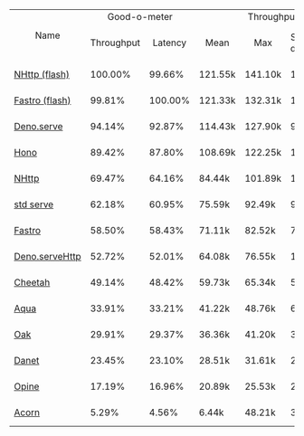 <table>
<tr>
    <td align="center" rowspan="2">Name</td>
    <td align="center" colspan="2">Good-o-meter</td>
    <td align="center" colspan="4">Throughput (rps)</td>
    <td align="center" colspan="3">Latency (ms)</td>
</tr>
<tr>
    <!-- still Name -->
    <td align="center">Throughput</td>
    <td align="center">Latency</td>
    <td align="center">Mean</td>
    <td align="center">Max</td>
    <td align="center">Standard deviation</td>
    <td align="center">Size per second</td>
    <td align="center">Avg</td>
    <td align="center">Min</td>
    <td align="center">Max</td>
</tr><tr>
    <td><a href="./nhttp_flash.ts.md">NHttp (flash)</a></td>
    <td>100.00%</td>
    <td>99.66%</td>
    <td>121.55k</td>
    <td>141.10k</td>
    <td>13.89k</td>
    <td>2.13 MiB</td>
    <td>0.52</td>
    <td>0.36</td>
    <td>1.88</td>
</tr>
<tr>
    <td><a href="./fastro_flash.ts.md">Fastro (flash)</a></td>
    <td>99.81%</td>
    <td>100.00%</td>
    <td>121.33k</td>
    <td>132.31k</td>
    <td>13.58k</td>
    <td>2.13 MiB</td>
    <td>0.52</td>
    <td>0.39</td>
    <td>2.09</td>
</tr>
<tr>
    <td><a href="./deno_serve.ts.md">Deno.serve</a></td>
    <td>94.14%</td>
    <td>92.87%</td>
    <td>114.43k</td>
    <td>127.90k</td>
    <td>9.72k</td>
    <td>1.99 MiB</td>
    <td>0.55</td>
    <td>0.41</td>
    <td>2.61</td>
</tr>
<tr>
    <td><a href="./hono.ts.md">Hono</a></td>
    <td>89.42%</td>
    <td>87.80%</td>
    <td>108.69k</td>
    <td>122.25k</td>
    <td>13.72k</td>
    <td>1.88 MiB</td>
    <td>0.59</td>
    <td>0.40</td>
    <td>3.18</td>
</tr>
<tr>
    <td><a href="./nhttp.ts.md">NHttp</a></td>
    <td>69.47%</td>
    <td>64.16%</td>
    <td>84.44k</td>
    <td>101.89k</td>
    <td>18.09k</td>
    <td>1.38 MiB</td>
    <td>0.80</td>
    <td>0.56</td>
    <td>3.51</td>
</tr>
<tr>
    <td><a href="./deno_std_serve.ts.md">std serve</a></td>
    <td>62.18%</td>
    <td>60.95%</td>
    <td>75.59k</td>
    <td>92.49k</td>
    <td>9.77k</td>
    <td>1.31 MiB</td>
    <td>0.85</td>
    <td>0.49</td>
    <td>3.46</td>
</tr>
<tr>
    <td><a href="./fastro.ts.md">Fastro</a></td>
    <td>58.50%</td>
    <td>58.43%</td>
    <td>71.11k</td>
    <td>82.52k</td>
    <td>7.91k</td>
    <td>1.26 MiB</td>
    <td>0.88</td>
    <td>0.49</td>
    <td>3.65</td>
</tr>
<tr>
    <td><a href="./deno_serveHttp.ts.md">Deno.serveHttp</a></td>
    <td>52.72%</td>
    <td>52.01%</td>
    <td>64.08k</td>
    <td>76.55k</td>
    <td>10.21k</td>
    <td>1.12 MiB</td>
    <td>0.99</td>
    <td>0.56</td>
    <td>3.54</td>
</tr>
<tr>
    <td><a href="./cheetah.ts.md">Cheetah</a></td>
    <td>49.14%</td>
    <td>48.42%</td>
    <td>59.73k</td>
    <td>65.34k</td>
    <td>5.78k</td>
    <td>1.04 MiB</td>
    <td>1.06</td>
    <td>0.77</td>
    <td>3.35</td>
</tr>
<tr>
    <td><a href="./aqua.ts.md">Aqua</a></td>
    <td>33.91%</td>
    <td>33.21%</td>
    <td>41.22k</td>
    <td>48.76k</td>
    <td>6.04k</td>
    <td>0.72 MiB</td>
    <td>1.55</td>
    <td>0.76</td>
    <td>6.04</td>
</tr>
<tr>
    <td><a href="./oak.ts.md">Oak</a></td>
    <td>29.91%</td>
    <td>29.37%</td>
    <td>36.36k</td>
    <td>41.20k</td>
    <td>3.68k</td>
    <td>0.63 MiB</td>
    <td>1.75</td>
    <td>0.73</td>
    <td>4.65</td>
</tr>
<tr>
    <td><a href="./danet.ts.md">Danet</a></td>
    <td>23.45%</td>
    <td>23.10%</td>
    <td>28.51k</td>
    <td>31.61k</td>
    <td>2.77k</td>
    <td>0.50 MiB</td>
    <td>2.23</td>
    <td>1.33</td>
    <td>6.00</td>
</tr>
<tr>
    <td><a href="./opine.ts.md">Opine</a></td>
    <td>17.19%</td>
    <td>16.96%</td>
    <td>20.89k</td>
    <td>25.53k</td>
    <td>2.54k</td>
    <td>0.37 MiB</td>
    <td>3.04</td>
    <td>1.71</td>
    <td>8.16</td>
</tr>
<tr>
    <td><a href="./acorn.ts.md">Acorn</a></td>
    <td>5.29%</td>
    <td>4.56%</td>
    <td>6.44k</td>
    <td>48.21k</td>
    <td>3.40k</td>
    <td>0.10 MiB</td>
    <td>11.31</td>
    <td>4.89</td>
    <td>25.53</td>
</tr>
</table>